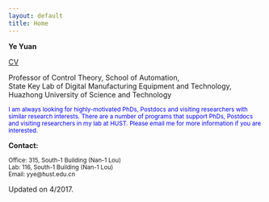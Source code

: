 ```yaml
---
layout: default
title: Home
---
```

<b>Ye Yuan</b>

<a href="https://hybrid.eecs.berkeley.edu/~yeyuan/cv_yeyuan_2016.pdf">CV</a>
<!-- <a href="https://scholar.google.com/citations?user=Jhj7LZUAAAAJ&hl=en">Citation</a> -->

<p>Professor of Control Theory, School of Automation,<br  /> 
State Key Lab of Digital Manufacturing Equipment and Technology,<br  /> 
Huazhong University of Science and Technology </p>

<p><font color="blue"> <small> I am always looking for highly-motivated PhDs, Postdocs and visiting researchers with similar research interests. There are a number of programs that support PhDs, Postdocs and visiting researchers in my lab at HUST. Please email me for more information if you are interested. </small></font></p>

<b>Contact:</b>

<p><small>Office: 315, South-1 Building (Nan-1 Lou) <br  />
Lab: 116, South-1 Building (Nan-1 Lou) <br  />
Email: yye@hust.edu.cn</small></p>

<span class="footercued">
Updated on 4/2017.<br />
<span>


<script type="text/javascript" id="clustrmaps" src="//cdn.clustrmaps.com/map_v2.js?u=7Veh&d=yguR5_G3NUuhN_gFSGtzaYE7LKn1yFCyVuc9_ytJA_o"></script>
